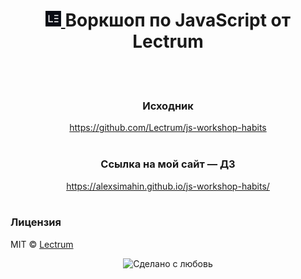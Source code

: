 <h1 align="center">
    <a href="https://lectrum.io" target="_blank" rel="noopener noreferrer">
        <img src="./img/logo-woodsmoke.svg" alt="Lectrum favicon" width="25" />
    </a>
    Воркшоп по JavaScript от Lectrum
</h1>
<br>

<br>

<h3 align="center">
    Исходник
</h3>

<div align="center">
    <a href="https://github.com/Lectrum/js-workshop-habits" target="_blank" rel="nofollow noopener noreferrer">
        https://github.com/Lectrum/js-workshop-habits
    </a>
</div>
<br>

<h3 align="center">
    Ссылка на мой сайт — ДЗ
</h3>

<div align="center">
    <a href="https://alexsimahin.github.io/js-workshop-habits/" target="_blank" rel="nofollow noopener noreferrer">
        https://alexsimahin.github.io/js-workshop-habits/
    </a>
</div>
<br>

### Лицензия

MIT © [Lectrum](https://lectrum.io)

<div align="center">
  <!-- Сделано с любовь -->
    <img src="https://img.shields.io/badge/%D0%A1%D0%B4%D0%B5%D0%BB%D0%B0%D0%BD%D0%BE%20%D1%81-%F0%9F%96%A4-red.svg?longCache=true&style=for-the-badge&colorA=000&colorB=fedcba"
      alt="Сделано с любовь" />
</div>
